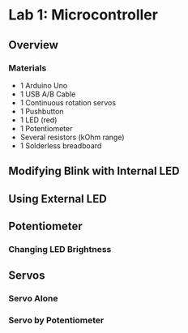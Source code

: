 # Lab 1: Microcontroller

## Overview

### Materials
* 1 Arduino Uno
* 1 USB A/B Cable
* 1 Continuous rotation servos
* 1 Pushbutton
* 1 LED (red)
* 1 Potentiometer
* Several resistors (kOhm range)
* 1 Solderless breadboard

## Modifying Blink with Internal LED

## Using External LED

## Potentiometer

### Changing LED Brightness

## Servos

### Servo Alone

### Servo by Potentiometer


